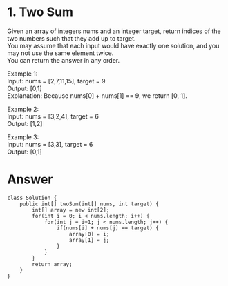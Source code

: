 # 1. Two Sum
   
Given an array of integers nums and an integer target, return indices of the two numbers such that they add up to target.   
You may assume that each input would have exactly one solution, and you may not use the same element twice.   
You can return the answer in any order.   
   
Example 1:   
Input: nums = [2,7,11,15], target = 9   
Output: [0,1]   
Explanation: Because nums[0] + nums[1] == 9, we return [0, 1].   
   
Example 2:   
Input: nums = [3,2,4], target = 6   
Output: [1,2]   
   
Example 3:   
Input: nums = [3,3], target = 6   
Output: [0,1]   
   
# Answer
```
class Solution {
    public int[] twoSum(int[] nums, int target) {
        int[] array = new int[2];
        for(int i = 0; i < nums.length; i++) {
            for(int j = i+1; j < nums.length; j++) {
                if(nums[i] + nums[j] == target) {
                    array[0] = i;
                    array[1] = j;
                }
            }
        }
        return array;
    }
}
```
